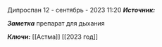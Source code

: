 
Дипроспан
 12 - сентябрь - 2023  11:20 
***Источник:*** 

***Заметка*** 
препарат для дыхания 

***Ключи:*** [[Астма]] [[2023 год]]